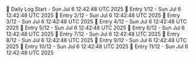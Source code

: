 📅 Daily Log Start - Sun Jul  6 12:42:48 UTC 2025
📌 Entry 1/12 - Sun Jul  6 12:42:48 UTC 2025
📌 Entry 2/12 - Sun Jul  6 12:42:48 UTC 2025
📌 Entry 3/12 - Sun Jul  6 12:42:48 UTC 2025
📌 Entry 4/12 - Sun Jul  6 12:42:48 UTC 2025
📌 Entry 5/12 - Sun Jul  6 12:42:48 UTC 2025
📌 Entry 6/12 - Sun Jul  6 12:42:48 UTC 2025
📌 Entry 7/12 - Sun Jul  6 12:42:48 UTC 2025
📌 Entry 8/12 - Sun Jul  6 12:42:48 UTC 2025
📌 Entry 9/12 - Sun Jul  6 12:42:48 UTC 2025
📌 Entry 10/12 - Sun Jul  6 12:42:48 UTC 2025
📌 Entry 11/12 - Sun Jul  6 12:42:48 UTC 2025

